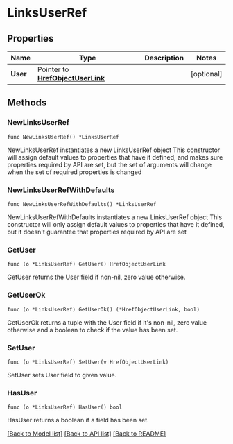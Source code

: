 # LinksUserRef

## Properties

Name | Type | Description | Notes
------------ | ------------- | ------------- | -------------
**User** | Pointer to [**HrefObjectUserLink**](HrefObjectUserLink.md) |  | [optional] 

## Methods

### NewLinksUserRef

`func NewLinksUserRef() *LinksUserRef`

NewLinksUserRef instantiates a new LinksUserRef object
This constructor will assign default values to properties that have it defined,
and makes sure properties required by API are set, but the set of arguments
will change when the set of required properties is changed

### NewLinksUserRefWithDefaults

`func NewLinksUserRefWithDefaults() *LinksUserRef`

NewLinksUserRefWithDefaults instantiates a new LinksUserRef object
This constructor will only assign default values to properties that have it defined,
but it doesn't guarantee that properties required by API are set

### GetUser

`func (o *LinksUserRef) GetUser() HrefObjectUserLink`

GetUser returns the User field if non-nil, zero value otherwise.

### GetUserOk

`func (o *LinksUserRef) GetUserOk() (*HrefObjectUserLink, bool)`

GetUserOk returns a tuple with the User field if it's non-nil, zero value otherwise
and a boolean to check if the value has been set.

### SetUser

`func (o *LinksUserRef) SetUser(v HrefObjectUserLink)`

SetUser sets User field to given value.

### HasUser

`func (o *LinksUserRef) HasUser() bool`

HasUser returns a boolean if a field has been set.


[[Back to Model list]](../README.md#documentation-for-models) [[Back to API list]](../README.md#documentation-for-api-endpoints) [[Back to README]](../README.md)


